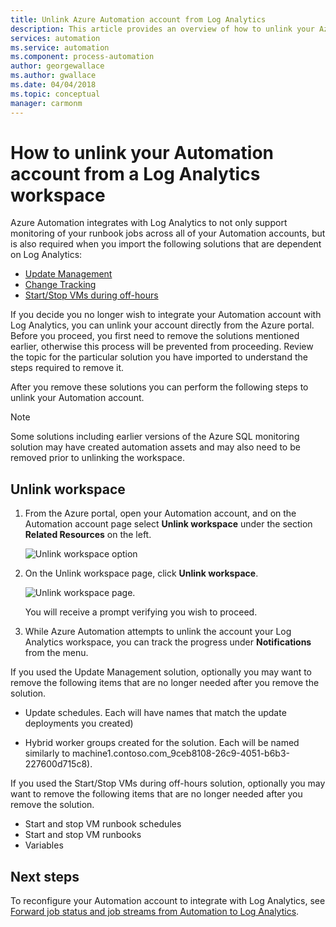 ```yaml
---
title: Unlink Azure Automation account from Log Analytics
description: This article provides an overview of how to unlink your Azure Automation account from a Log Analytics workspace.
services: automation
ms.service: automation
ms.component: process-automation
author: georgewallace
ms.author: gwallace
ms.date: 04/04/2018
ms.topic: conceptual
manager: carmonm
---
```

# How to unlink your Automation account from a Log Analytics workspace

Azure Automation integrates with Log Analytics to not only support monitoring of your runbook jobs across all of your Automation accounts, but is also required when you import the following solutions that are dependent on Log Analytics:

* [Update Management](../operations-management-suite/oms-solution-update-management.md)
* [Change Tracking](../log-analytics/log-analytics-change-tracking.md)
* [Start/Stop VMs during off-hours](automation-solution-vm-management.md)

If you decide you no longer wish to integrate your Automation account with Log Analytics, you can unlink your account directly from the Azure portal.  Before you proceed, you first need to remove the solutions mentioned earlier, otherwise this process will be prevented from proceeding. Review the topic for the particular solution you have imported to understand the steps required to remove it.

After you remove these solutions you can perform the following steps to unlink your Automation account.

> [!NOTE]
> Some solutions including earlier versions of the Azure SQL monitoring solution may have created automation assets and may also need to be removed prior to unlinking the workspace.

## Unlink workspace

1. From the Azure portal, open your Automation account, and on the Automation account page  select **Unlink workspace** under the section **Related Resources** on the left.

   ![Unlink workspace option](media/automation-unlink-from-log-analytics/automation-unlink-workspace-option.png)

1. On the Unlink workspace page, click **Unlink workspace**.

   ![Unlink workspace page](media/automation-unlink-from-log-analytics/automation-unlink-workspace-blade.png).

   You will receive a prompt verifying you wish to proceed.

1. While Azure Automation attempts to unlink the account your Log Analytics workspace, you can track the progress under **Notifications** from the menu.

If you used the Update Management solution, optionally you may want to remove the following items that are no longer needed after you remove the solution.

* Update schedules.  Each will have names that match the update deployments you created)

* Hybrid worker groups created for the solution.  Each will be named similarly to  machine1.contoso.com_9ceb8108-26c9-4051-b6b3-227600d715c8).

If you used the Start/Stop VMs during off-hours solution, optionally you may want to remove the following items that are no longer needed after you remove the solution.

* Start and stop VM runbook schedules
* Start and stop VM runbooks
* Variables

## Next steps

To reconfigure your Automation account to integrate with Log Analytics, see [Forward job status and job streams from Automation to Log Analytics](automation-manage-send-joblogs-log-analytics.md).